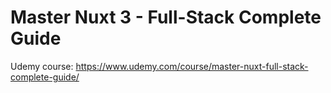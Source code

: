 # Master Nuxt 3 - Full-Stack Complete Guide

Udemy course: https://www.udemy.com/course/master-nuxt-full-stack-complete-guide/


